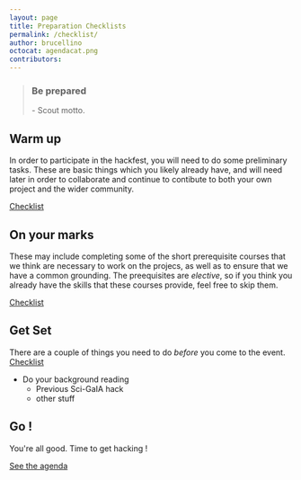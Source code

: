 ```yaml
---
layout: page
title: Preparation Checklists
permalink: /checklist/
author: brucellino
octocat: agendacat.png
contributors:
---
```

<div class="row"></div>
<blockquote><h3><i class="fa fa-quote-left"></i> Be prepared <i class="fa fa-quote-right"></i></h3> - Scout motto.
</blockquote>

## Warm up

In order to participate in the hackfest, you will need to do some preliminary tasks. These are basic things which you likely already have, and will need later in order to collaborate and continue to contibute to both your own project and the wider community.

<a class="btn" href="{{ site.url}}/before-checklist/"><i class="fa fa-check-square-o"></i> Checklist</a>

## On your marks

 These may include completing some of the short prerequisite courses that we think are necessary to work on the projecs, as well as to ensure that we have a common grounding. The preequisites are _elective_, so if you think you already have the skills that these courses provide, feel free to skip them.

<a class="btn" href="{{ site.url }}/prerequisite/"><i class="fa fa-check-square-o"></i> Checklist</a>

## Get Set

There are a couple of things you need to do _before_ you come to the event. <a class="btn" href="{{ site.url}}/before-prep/"><i class="fa fa-check-square-o"></i> Checklist</a>

  - Do your background reading
    - Previous Sci-GaIA hack
    - other stuff

## Go !

You're all good. Time to get hacking !

<a class="btn" href="{{ site.data.hackfest.agenda}}"><i class="fa fa-calendar" aria-hidden="true"></i>
 See the agenda</a>
